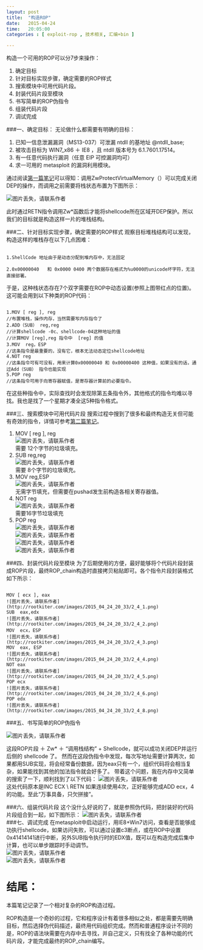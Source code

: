 ```yaml
---
layout: post
title:  "构造ROP"
date:   2015-04-24
time:   20:05:00 
categories : [ exploit-rop , 技术相关, 汇编+bin ]

---
```


构造一个可用的ROP可以分7步来操作：


1. 确定目标  
2. 针对目标实现步骤，确定需要的ROP样式  
3. 搜索模块中可用代码片段。  
4. 封装代码片段至模块  
5. 书写简单的ROP伪指令  
6. 组装代码片段  
7. 调试完成  
  

###一、确定目标：
无论做什么都需要有明确的目标：

1. 已知一信息泄漏漏洞（MS13-037）可泄漏 ntdll 的基地址 @ntdll_base;
2. 被攻击目标为 WIN7_x86 ＋ IE8 ，且 ntdll 版本号为 6.1.7601.17514。
3. 有一任意代码执行漏洞（任意 EIP 可控漏洞均可）
4. 求一可用的 metasploit 的漏洞利用模块。

通过阅读[第一篇笔记](/2014/02/28/ROPIntroduce.html "ROP介绍")可以得知：调用ZwProtectVirtualMemory（）可以完成关闭DEP的操作，而调用之前需要将栈状态布置为下图所示：

![图片丢失，请联系作者](http://rootkiter.com/images/2015_04_24_20_33/2_1_1.png)

此时通过RETN指令调用Zw*函数后才能将shellcode所在区域开DEP保护。所以我们的目标就是构造这样一片的堆栈结构。

###二、针对目标实现步骤，确定需要的ROP样式
观察目标堆栈结构可以发现，构造这样的堆栈存在以下几点困难：

<code>
1.ShellCode 地址由于是动态分配到堆内存中，无法固定<br>
2.0x00000040   和 0x0000 0400 两个数据存在格式为%u0000的unicode坏字符，无法直接部署。
</code>

于是，这种栈状态存在7个双字需要在ROP中动态设置(参照上图带红点的位置)。这可能会用到以下种类的ROP代码：

<code>
1.MOV [ reg ], reg   
//布置堆栈，操作内存，当然需要写内存指令了  
2.ADD（SUB） reg,reg     
//计算shellcode -0c、shellcode-04这种地址的值  
//计算MOV [reg],reg 指令中  [reg] 的值  
3.MOV  reg，ESP    
//这条指令是最重要的，没有它，根本无法动态定位shellcode地址  
4.NOT reg         
//这条指令可有可没有，用来计算0x00000040 和 0x00000400 这种值，如果没有的话，通过Add（SUB） 指令也能实现  
5.POP reg			 
//这条指令可用于向寄存器赋值，是寄存器计算前的必要指令。  
</code>

在这些种指令中，实际查找时会发现除第五条指令外，其他格式的指令均难以寻找。我也是找了一个星期才凑全这5种指令格式。

###三、搜索模块中可用代码片段
搜索过程中搜到了很多和最终构造无关但可能有奇效的指令，详情可参考[第二篇笔记](/2015/04/23/GOLD_IN_THE_NTDLL.html "NTDLL空间")。  
1. MOV [ reg ], reg  
![图片丢失，请联系作者](http://rootkiter.com/images/2015_04_24_20_33/2_3_1.png)  
需要 12个字节的垃圾填充。  
2. SUB reg,reg<br>
![图片丢失，请联系作者](http://rootkiter.com/images/2015_04_24_20_33/2_3_2.png)  
需要 8个字节的垃圾填充。  
3. MOV reg,ESP  
![图片丢失，请联系作者](http://rootkiter.com/images/2015_04_24_20_33/2_3_3.png)  
无需字节填充，但需要在pushad发生前构造各相关寄存器值。  
4. NOT reg  
![图片丢失，请联系作者](http://rootkiter.com/images/2015_04_24_20_33/2_3_4.png)  
需要16字节垃圾填充  
5. POP reg  
![图片丢失，请联系作者](http://rootkiter.com/images/2015_04_24_20_33/2_3_5.png)  
![图片丢失，请联系作者](http://rootkiter.com/images/2015_04_24_20_33/2_3_6.png)  
![图片丢失，请联系作者](http://rootkiter.com/images/2015_04_24_20_33/2_3_7.png)  
![图片丢失，请联系作者](http://rootkiter.com/images/2015_04_24_20_33/2_3_8.png)  

###四、封装代码片段至模块
为了后期使用的方便，最好能够将个代码片段封装成ROP片段，最终ROP_chain构造时直接拷贝粘贴即可。各个指令片段封装格式如下所示：

<code>
MOV [ ecx ], eax   
![图片丢失，请联系作者](http://rootkiter.com/images/2015_04_24_20_33/2_4_1.png)  
SUB  eax,edx    
![图片丢失，请联系作者](http://rootkiter.com/images/2015_04_24_20_33/2_4_2.png)  
MOV  ecx，ESP    
![图片丢失，请联系作者](http://rootkiter.com/images/2015_04_24_20_33/2_4_3.png)  
MOV  eax, ESP    
![图片丢失，请联系作者](http://rootkiter.com/images/2015_04_24_20_33/2_4_4.png)  
NOT eax          
![图片丢失，请联系作者](http://rootkiter.com/images/2015_04_24_20_33/2_4_5.png)  
POP ecx        
![图片丢失，请联系作者](http://rootkiter.com/images/2015_04_24_20_33/2_4_6.png)  
POP edx         
![图片丢失，请联系作者](http://rootkiter.com/images/2015_04_24_20_33/2_4_8.png)  
</code>

###五、书写简单的ROP伪指令

![图片丢失，请联系作者](http://rootkiter.com/images/2015_04_24_20_33/2_5_1.png)  

这段ROP片段 ＋ Zw* ＋ “调用栈结构” + Shellcode，就可以成功关闭DEP并运行后侧的 shellcode 了。 
然而在这段伪指令中发现，每次写地址需要计算两次，如果都用SUB实现，将会经常备份数据，因为eax只有一个，组织代码将会相当复杂，如果能找到其他的加法指令就会好多了。
带着这个问题，我在内存中又简单的搜索了一下，顺利找到了以下代码：
![图片丢失，请联系作者](http://rootkiter.com/images/2015_04_24_20_33/2_5_2.png)  
这处代码原本是INC ECX \  RETN 如果连续使用4次，正好能够完成ADD ecx，4的功能。至此“万事具备，只欠拼接”。

###六、组装代码片段
这个没什么好说的了，就是参照伪代码，把封装好的代码片段组合到一起，如下图所示：
![图片丢失，请联系作者](http://rootkiter.com/images/2015_04_24_20_33/2_6_1.png)  
###七、调试完成
在metasploit中启动运行，用IE8+Win7访问，查看是否能够成功执行shellcode，如果访问失败，可以通过设置c3断点，或在ROP中设置0x41414141进行中断，另外SUB指令执行时的EDX值，既可以在构造完成后集中计算，也可以单步跟踪时手动调节。  
![图片丢失，请联系作者](http://rootkiter.com/images/2015_04_24_20_33/2_7_1.png)  
![图片丢失，请联系作者](http://rootkiter.com/images/2015_04_24_20_33/2_7_2.png)  

# 结尾：
本篇笔记记录了一个相对复杂的ROP构造过程。

ROP构造是一个奇妙的过程，它和程序设计有着很多相似之处，都是需要先明确目标，然后选择伪代码描述，最终用代码组织完成。然而和普通程序设计不同的是，ROP的语法块需要在内存中去寻找，并自己定义，只有找全了各种功能的代码片段，才能完成最终的ROP_chain编写。



